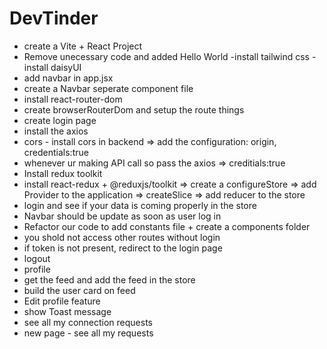 # DevTinder

- create a Vite + React Project
- Remove unecessary code and added Hello World
-install tailwind css
-install daisyUI
- add navbar in app.jsx
- create a Navbar seperate component file
- install react-router-dom
- create browserRouterDom and setup the route things
- create login page
- install the axios
- cors - install cors in backend => add the configuration: origin, credentials:true
- whenever ur making API call so pass the axios => creditials:true
- Install redux toolkit
- install react-redux + @reduxjs/toolkit => create a configureStore => add Provider to the application =>     createSlice => add reducer to the store
- login and see if your data is coming properly in the store
- Navbar should be update as soon as user log in
- Refactor our code to add constants file + create a components folder
- you shold not access other routes without login
- if token is not present, redirect to the login page
- logout
- profile
- get the feed and add the feed in the store
- build the user card on feed
- Edit profile feature
- show Toast message
- see all my connection requests
- new page - see all my requests
